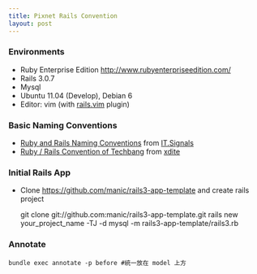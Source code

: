 ```yaml
---
title: Pixnet Rails Convention
layout: post
---
```


### Environments

- Ruby Enterprise Edition <http://www.rubyenterpriseedition.com/>
- Rails 3.0.7
- Mysql
- Ubuntu 11.04 (Develop), Debian 6
- Editor: vim (with [rails.vim](https://github.com/tpope/vim-rails) plugin)

### Basic Naming Conventions

- [Ruby and Rails Naming Conventions](http://itsignals.cascadia.com.au/?p=7) from [IT.Signals](http://itsignals.cascadia.com.au/)
- [Ruby / Rails Convention of Techbang](https://gist.github.com/758319) from [xdite](http://blog.xdite.net/)


### Initial Rails App

- Clone <https://github.com/manic/rails3-app-template> and create rails project

    git clone git://github.com:manic/rails3-app-template.git
    rails new your_project_name -TJ -d mysql -m rails3-app-template/rails3.rb

### Annotate

    bundle exec annotate -p before #統一放在 model 上方
